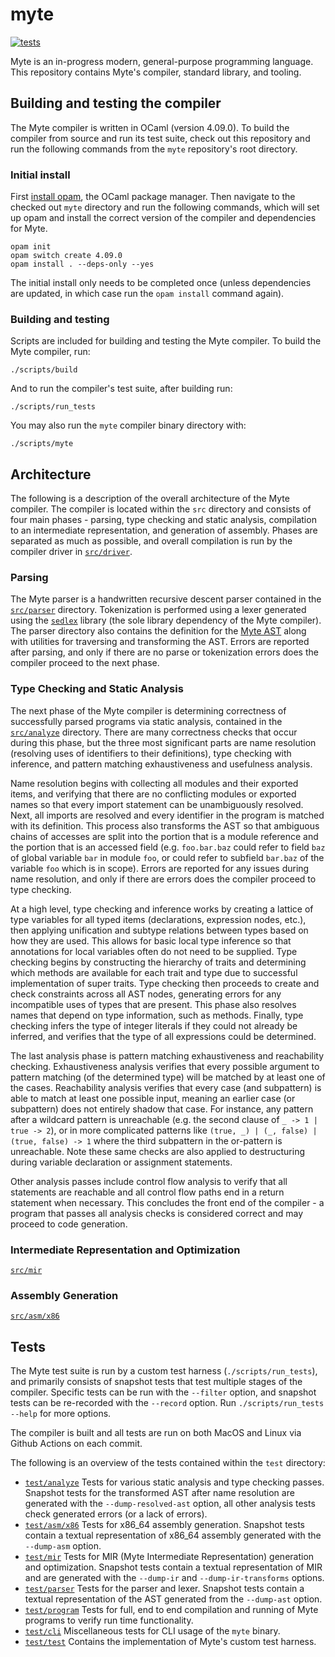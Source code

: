 # myte
[![tests](https://github.com/Hans-Halverson/myte/actions/workflows/ci.yml/badge.svg)](https://github.com/Hans-Halverson/myte/actions/workflows/ci.yml)

Myte is an in-progress modern, general-purpose programming language. This repository contains Myte's compiler, standard library, and tooling.

## Building and testing the compiler

The Myte compiler is written in OCaml (version 4.09.0). To build the compiler from source and run its test suite, check out this repository and run the following commands from the `myte` repository's root directory.

### Initial install

First [install opam](https://opam.ocaml.org/doc/Install.html), the OCaml package manager. Then navigate to the checked out `myte` directory and run the following commands, which will set up opam and install the correct version of the compiler and dependencies for Myte.

```
opam init
opam switch create 4.09.0
opam install . --deps-only --yes
```

The initial install only needs to be completed once (unless dependencies are updated, in which case run the `opam install` command again).

### Building and testing

Scripts are included for building and testing the Myte compiler. To build the Myte compiler, run:

```
./scripts/build
```

And to run the compiler's test suite, after building run:

```
./scripts/run_tests
```

You may also run the `myte` compiler binary directory with:

```
./scripts/myte
```

## Architecture

The following is a description of the overall architecture of the Myte compiler. The compiler is located within the `src` directory and consists of four main phases - parsing, type checking and static analysis, compilation to an intermediate representation, and generation of assembly. Phases are separated as much as possible, and overall compilation is run by the compiler driver in [`src/driver`](src/driver).

### Parsing

The Myte parser is a handwritten recursive descent parser contained in the [`src/parser`](src/parser) directory. Tokenization is performed using a lexer generated using the [`sedlex`](https://github.com/ocaml-community/sedlex) library (the sole library dependency of the Myte compiler). The parser directory also contains the definition for the [Myte AST](src/parser/ast.ml) along with utilities for traversing and transforming the AST. Errors are reported after parsing, and only if there are no parse or tokenization errors does the compiler proceed to the next phase.

### Type Checking and Static Analysis

The next phase of the Myte compiler is determining correctness of successfully parsed programs via static analysis, contained in the [`src/analyze`](src/analyze) directory. There are many correctness checks that occur during this phase, but the three most significant parts are name resolution (resolving uses of identifiers to their definitions), type checking with inference, and pattern matching exhaustiveness and usefulness analysis.

Name resolution begins with collecting all modules and their exported items, and verifying that there are no conflicting modules or exported names so that every import statement can be unambiguously resolved. Next, all imports are resolved and every identifier in the program is matched with its definition. This process also transforms the AST so that ambiguous chains of accesses are split into the portion that is a module reference and the portion that is an accessed field (e.g. `foo.bar.baz` could refer to field `baz` of global variable `bar` in module `foo`, or could refer to subfield `bar.baz` of the variable `foo` which is in scope). Errors are reported for any issues during name resolution, and only if there are errors does the compiler proceed to type checking.

At a high level, type checking and inference works by creating a lattice of type variables for all typed items (declarations, expression nodes, etc.), then applying unification and subtype relations between types based on how they are used. This allows for basic local type inference so that annotations for local variables often do not need to be supplied. Type checking begins by constructing the hierarchy of traits and determining which methods are available for each trait and type due to successful implementation of super traits. Type checking then proceeds to create and check constraints across all AST nodes, generating errors for any incompatible uses of types that are present. This phase also resolves names that depend on type information, such as methods. Finally, type checking infers the type of integer literals if they could not already be inferred, and verifies that the type of all expressions could be determined.

The last analysis phase is pattern matching exhaustiveness and reachability checking. Exhaustiveness analysis verifies that every possible argument to pattern matching (of the determined type) will be matched by at least one of the cases. Reachability analysis verifies that every case (and subpattern) is able to match at least one possible input, meaning an earlier case (or subpattern) does not entirely shadow that case. For instance, any pattern after a wildcard pattern is unreachable (e.g. the second clause of `_ -> 1 | true -> 2`), or in more complicated patterns like `(true, _) | (_, false) | (true, false) -> 1` where the third subpattern in the or-pattern is unreachable. Note these same checks are also applied to destructuring during variable declaration or assignment statements.

Other analysis passes include control flow analysis to verify that all statements are reachable and all control flow paths end in a return statement when necessary. This concludes the front end of the compiler - a program that passes all analysis checks is considered correct and may proceed to code generation.

### Intermediate Representation and Optimization

[`src/mir`](src/mir)

### Assembly Generation

[`src/asm/x86`](src/asm/x86)

## Tests

The Myte test suite is run by a custom test harness (`./scripts/run_tests`), and primarily consists of snapshot tests that test multiple stages of the compiler. Specific tests can be run with the `--filter` option, and snapshot tests can be re-recorded with the `--record` option. Run `./scripts/run_tests --help` for more options.

The compiler is built and all tests are run on both MacOS and Linux via Github Actions on each commit.

The following is an overview of the tests contained within the `test` directory:

- [`test/analyze`](test/analyze) Tests for various static analysis and type checking passes. Snapshot tests for the transformed AST after name resolution are generated with the `--dump-resolved-ast` option, all other analysis tests check generated errors (or a lack of errors).
- [`test/asm/x86`](test/asm/x86) Tests for x86_64 assembly generation. Snapshot tests contain a textual representation of x86_64 assembly generated with the `--dump-asm` option.
- [`test/mir`](test/mir) Tests for MIR (Myte Intermediate Representation) generation and optimization. Snapshot tests contain a textual representation of MIR and are generated with the `--dump-ir` and `--dump-ir-transforms` options.
- [`test/parser`](test/parser) Tests for the parser and lexer. Snapshot tests contain a textual representation of the AST generated from the `--dump-ast` option.
- [`test/program`](test/program) Tests for full, end to end compilation and running of Myte programs to verify run time functionality.
- [`test/cli`](test/cli) Miscellaneous tests for CLI usage of the `myte` binary.
- [`test/test`](test/test) Contains the implementation of Myte's custom test harness.
